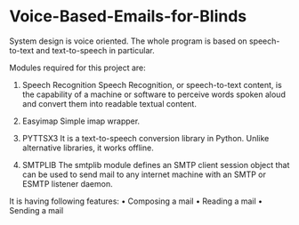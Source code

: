 # Voice-Based-Emails-for-Blinds
System design is voice oriented. The whole program is based on speech-to-text and text-to-speech in particular.

Modules required for this project are:
1. Speech Recognition
Speech Recognition, or speech-to-text content, is the capability of a machine or software to perceive words spoken aloud and convert them into readable textual content.

2. Easyimap
Simple imap wrapper.

3. PYTTSX3
It is a text-to-speech conversion library in Python. Unlike alternative libraries, it works offline.

4. SMTPLIB
The smtplib module defines an SMTP client session object that can be used to send mail to any internet machine with an SMTP or ESMTP listener daemon.


It is having following features:
•	Composing a mail
•	Reading a mail
•	Sending a mail 
